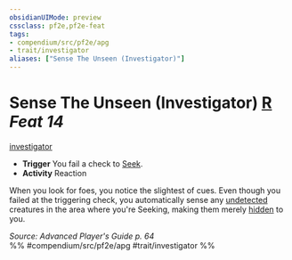 ```yaml
---
obsidianUIMode: preview
cssclass: pf2e,pf2e-feat
tags:
- compendium/src/pf2e/apg
- trait/investigator
aliases: ["Sense The Unseen (Investigator)"]
---
```

# Sense The Unseen (Investigator)  [R](rules/core-rulebook/chapter-9-playing-the-game.md#Actions "Reaction") *Feat 14*  
[investigator](rules/traits/investigator-apg.md "Investigator Class Trait")  

- **Trigger** You fail a check to [Seek](rules/actions/seek.md).
- **Activity** Reaction

When you look for foes, you notice the slightest of cues. Even though you failed at the triggering check, you automatically sense any [undetected](rules/conditions.md#Undetected) creatures in the area where you're Seeking, making them merely [hidden](rules/conditions.md#Hidden) to you.

*Source: Advanced Player's Guide p. 64*  
%% #compendium/src/pf2e/apg #trait/investigator %%